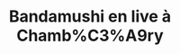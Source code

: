 ---
layout: live
title: "Bandamushi en live &agrave; Chamb%C3%A9ry"
number: 163
liveid: bandamushi-chamb-ry
videoid: JHnAjNFwK3Y
qui: Bandamushi
ou: Chamb%C3%A9ry
ip: 77.159.222.226
created_at: 2023-02-23T15:01:47.201Z
permalink: 163-bandamushi-chamb-ry
---
